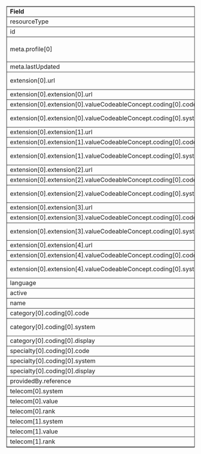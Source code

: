 <table border="1"><tr><td><b>Field</b></td><td><b>Value</b></td></tr>
<tr><td>resourceType</td><td>
"HealthcareService"
</td></tr>
<tr><td>id</td><td>
"MailOrderPharmacyHealthCareService"
</td></tr>
<tr><td>meta.profile[0]</td><td>"http://hl7.org/fhir/us/davinci-pdex-plan-net/StructureDefinition/plannet-HealthcareService"</td></tr>
<tr><td>meta.lastUpdated</td><td>
"2020-07-07T13:26:22.0314215+00:00"
</td></tr>
<tr><td>extension[0].url</td><td>
"http://hl7.org/fhir/us/davinci-pdex-plan-net/StructureDefinition/delivery-method"
</td></tr>
<tr><td>extension[0].extension[0].url</td><td>
"type"
</td></tr>
<tr><td>extension[0].extension[0].valueCodeableConcept.coding[0].code</td><td>
#virtual
</td></tr>
<tr><td>extension[0].extension[0].valueCodeableConcept.coding[0].system</td><td>
"http://hl7.org/fhir/us/davinci-pdex-plan-net/CodeSystem/DeliveryMethodCS"
</td></tr>
<tr><td>extension[0].extension[1].url</td><td>
"virtualModalities"
</td></tr>
<tr><td>extension[0].extension[1].valueCodeableConcept.coding[0].code</td><td>
#web
</td></tr>
<tr><td>extension[0].extension[1].valueCodeableConcept.coding[0].system</td><td>
"http://hl7.org/fhir/us/davinci-pdex-plan-net/CodeSystem/VirtualModalitiesCS"
</td></tr>
<tr><td>extension[0].extension[2].url</td><td>
"virtualModalities"
</td></tr>
<tr><td>extension[0].extension[2].valueCodeableConcept.coding[0].code</td><td>
#app
</td></tr>
<tr><td>extension[0].extension[2].valueCodeableConcept.coding[0].system</td><td>
"http://hl7.org/fhir/us/davinci-pdex-plan-net/CodeSystem/VirtualModalitiesCS"
</td></tr>
<tr><td>extension[0].extension[3].url</td><td>
"virtualModalities"
</td></tr>
<tr><td>extension[0].extension[3].valueCodeableConcept.coding[0].code</td><td>
#tdd
</td></tr>
<tr><td>extension[0].extension[3].valueCodeableConcept.coding[0].system</td><td>
"http://hl7.org/fhir/us/davinci-pdex-plan-net/CodeSystem/VirtualModalitiesCS"
</td></tr>
<tr><td>extension[0].extension[4].url</td><td>
"virtualModalities"
</td></tr>
<tr><td>extension[0].extension[4].valueCodeableConcept.coding[0].code</td><td>
#phone
</td></tr>
<tr><td>extension[0].extension[4].valueCodeableConcept.coding[0].system</td><td>
"http://hl7.org/fhir/us/davinci-pdex-plan-net/CodeSystem/VirtualModalitiesCS"
</td></tr>
<tr><td>language</td><td>
"en-US"
</td></tr>
<tr><td>active</td><td>
"true"
</td></tr>
<tr><td>name</td><td>
"Mail Order Pharmacy by OrgA"
</td></tr>
<tr><td>category[0].coding[0].code</td><td>
#Pharmacy
</td></tr>
<tr><td>category[0].coding[0].system</td><td>
"http://hl7.org/fhir/us/davinci-pdex-plan-net/CodeSystem/HealthcareServiceCategoryCS"
</td></tr>
<tr><td>category[0].coding[0].display</td><td>
"Pharmacy"
</td></tr>
<tr><td>specialty[0].coding[0].code</td><td>
#3336M0002X
</td></tr>
<tr><td>specialty[0].coding[0].system</td><td>
"http://nucc.org/provider-taxonomy"
</td></tr>
<tr><td>specialty[0].coding[0].display</td><td>
"Mail Order Pharmacy"
</td></tr>
<tr><td>providedBy.reference</td><td>
"Organization/PharmacyOrganizationA"
</td></tr>
<tr><td>telecom[0].system</td><td>
"phone"
</td></tr>
<tr><td>telecom[0].value</td><td>
(111)-222-3333
</td></tr>
<tr><td>telecom[0].rank</td><td>
"2"
</td></tr>
<tr><td>telecom[1].system</td><td>
"url"
</td></tr>
<tr><td>telecom[1].value</td><td>
https://mailorderrx.com
</td></tr>
<tr><td>telecom[1].rank</td><td>
"1"
</td></tr>
</table>
